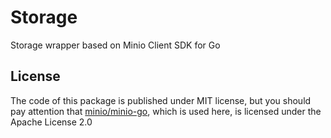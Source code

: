 # Storage 
Storage wrapper based on Minio Client SDK for Go

## License
The code of this package is published under MIT license, but you should pay attention that [minio/minio-go](https://github.com/minio/minio-go/blob/master/LICENSE), which is used here, is licensed under the Apache License 2.0
